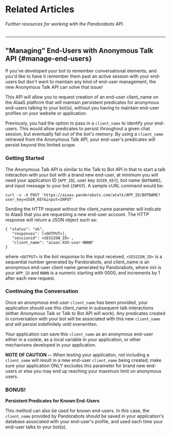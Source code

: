 # Related Articles

###### _Further resources for working with the Pandorabots API._

---

## "Managing" End-Users with Anonymous Talk API {#manage-end-users}

If you've developed your bot to remember conversational elements, and you'd like to have it remember them  past an active session with your end-users but don't want to maintain any kind of end-user management, the new Anonymous Talk API can solve that issue!

This API will allow you to request creation of an end-user client\_name on the AIaaS platform that will maintain persistent predicates for anonymous end-users talking to your bot\(s\), without you having to maintain end-user profiles on your website or application.

Previously, you had the option to pass in a `client_name` to identify your end-users. This would allow predicates to persist throughout a given chat session, but eventually fall out of the bot's memory. By using a `client_name` retrieved from the Anonymous Talk API, your end-user's predicates will persist beyond this limited scope.

### Getting Started

The Anonymous Talk API is similar to the Talk to Bot API in that to start a talk interaction with your bot with a brand new end-user, at minimum you will need your application ID \(`APP_ID`\), user key \(`USER_KEY`\), bot name \(`BOTNAME`\), and input message to your bot \(`INPUT`\). A sample cURL command would be:

```
curl -v -X POST 'https://aiaas.pandorabots.com/atalk/APP_ID/BOTNAME?user_key=USER_KEY&input=INPUT'
```

Sending the HTTP request without the client\_name parameter will indicate to AIaaS that you are requesting a new end-user account. The HTTP response will return a JSON object such as:

```
{ "status": "ok",  
   "responses": [<OUTPUT>],  
   "sessionid": <SESSION_ID> ,  
   "client_name": "aiaas-XXX-user-NNNN"  
}
```

where `<OUTPUT>` is the bot response to the input received, `<SESSION_ID>` is a sequential number generated by Pandorabots, and client\_name is an anonymous end-user client name generated by Pandorabots, where `XXX` is your `APP_ID` and `NNNN` is a numeric starting with 0000, and increments by 1 after each new request.

### Continuing the Conversation

Once an anonymous end-user `client_name` has been provided, your application should use this client\_name in subsequent talk interactions \(either Anonymous Talk or Talk to Bot API will work\). Any predicates created in conversation with your bot will be associated with this new `client_name` and will persist indefinitely until overwritten.

Your application can save this `client_name` as an anonymous end-user either in a cookie, as a local variable in your application, or other mechanisms developed in your application.

**NOTE OF CAUTION --** When testing your application, not including a `client_name` will result in a new end-user `client_name` being created; make sure your application ONLY excludes this parameter for brand new end-users or else you may end up reaching your maximum limit on anonymous users.

### BONUS!

**Persistent Predicates for Known End-Users**

This method can also be used for known end-users. In this case, the `client_name` provided by Pandorabots should be saved in your application's database associated with your end-user's profile, and used each time your end-user talks to your bot\(s\).

